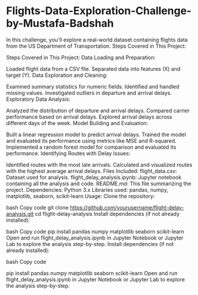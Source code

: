 # Flights-Data-Exploration-Challenge-by-Mustafa-Badshah
In this challenge, you'll explore a real-world dataset containing flights data from the US Department of Transportation.
Steps Covered in This Project:

Steps Covered in This Project:
Data Loading and Preparation:

Loaded flight data from a CSV file.
Separated data into features (X) and target (Y).
Data Exploration and Cleaning:

Examined summary statistics for numeric fields.
Identified and handled missing values.
Investigated outliers in departure and arrival delays.
Exploratory Data Analysis:

Analyzed the distribution of departure and arrival delays.
Compared carrier performance based on arrival delays.
Explored arrival delays across different days of the week.
Model Building and Evaluation:

Built a linear regression model to predict arrival delays.
Trained the model and evaluated its performance using metrics like MSE and R-squared.
Implemented a random forest model for comparison and evaluated its performance.
Identifying Routes with Delay Issues:

Identified routes with the most late arrivals.
Calculated and visualized routes with the highest average arrival delays.
Files Included:
flight_data.csv: Dataset used for analysis.
flight_delay_analysis.ipynb: Jupyter notebook containing all the analysis and code.
README.md: This file summarizing the project.
Dependencies:
Python 3.x
Libraries used: pandas, numpy, matplotlib, seaborn, scikit-learn
Usage:
Clone the repository:

bash
Copy code
git clone https://github.com/yourusername/flight-delay-analysis.git
cd flight-delay-analysis
Install dependencies (if not already installed):

bash
Copy code
pip install pandas numpy matplotlib seaborn scikit-learn
Open and run flight_delay_analysis.ipynb in Jupyter Notebook or Jupyter Lab to explore the analysis step-by-step.
Install dependencies (if not already installed):

bash
Copy code


pip install pandas numpy matplotlib seaborn scikit-learn
Open and run flight_delay_analysis.ipynb in Jupyter Notebook or Jupyter Lab to explore the analysis step-by-step.
